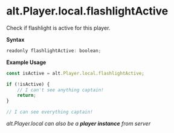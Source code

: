# alt.Player.local.flashlightActive

Check if flashlight is active for this player.

**Syntax**

```js
readonly flashlightActive: boolean;
```

**Example Usage**

```js
const isActive = alt.Player.local.flashlightActive;

if (!isActive) {
    // I can't see anything captain!
    return;
}

// I can see everything captain!
```

_alt.Player.local can also be a **player instance** from server_
